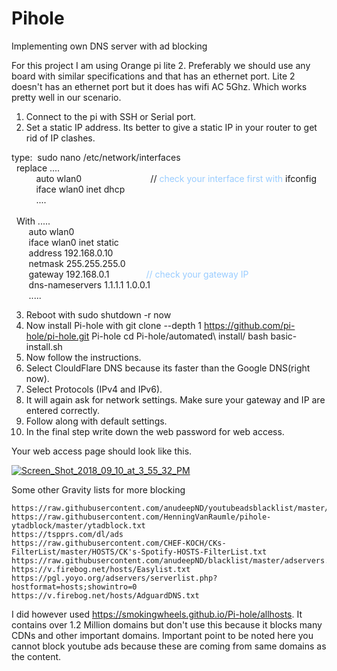 # Pihole
Implementing own DNS server with ad blocking 


For this project I am using Orange pi lite 2. Preferably we should use any board with similar specifications and that has an ethernet port.
Lite 2 doesn't has an ethernet port but it does has wifi AC 5Ghz. Which works pretty well in our scenario. 

1. Connect to the pi with SSH or Serial port.
2. Set a static IP address.
Its better to give a static IP in your router to get rid of IP clashes.
  
  <div>type: &nbsp;sudo nano /etc/network/interfaces</div>
<div>&nbsp; replace ....</div>
<div>&nbsp; &nbsp; &nbsp; &nbsp; &nbsp; auto wlan0 &nbsp; &nbsp; &nbsp; &nbsp; &nbsp; &nbsp; &nbsp; &nbsp; &nbsp; &nbsp; &nbsp; &nbsp; &nbsp; &nbsp;// <span style="color: #99ccff;">check your interface first with </span>ifconfig</div>
<div>&nbsp; &nbsp; &nbsp; &nbsp; &nbsp; iface wlan0 inet dhcp</div>
<div>&nbsp; &nbsp; &nbsp; &nbsp; &nbsp; ....</div>
<div>&nbsp;</div>
<div>&nbsp; With .....</div>
<div>&nbsp; &nbsp; &nbsp; &nbsp;auto wlan0</div>
<div>&nbsp; &nbsp; &nbsp; &nbsp;iface wlan0 inet static</div>
<div>&nbsp; &nbsp; &nbsp; &nbsp;address 192.168.0.10</div>
<div>&nbsp; &nbsp; &nbsp; &nbsp;netmask 255.255.255.0</div>
<div>&nbsp; &nbsp; &nbsp; &nbsp;gateway 192.168.0.1 &nbsp; &nbsp; &nbsp; &nbsp; &nbsp; &nbsp; &nbsp; <span style="color: #99ccff;">// check your gateway IP</span></div>
<div>&nbsp; &nbsp; &nbsp; &nbsp;dns-nameservers 1.1.1.1 1.0.0.1</div>
<div>&nbsp; &nbsp; &nbsp; &nbsp;.....</div>
       
3. Reboot with sudo shutdown -r now
4. Now install Pi-hole with 
      git clone --depth 1 https://github.com/pi-hole/pi-hole.git Pi-hole
      cd Pi-hole/automated\ install/
      bash basic-install.sh
5. Now follow the instructions.
6. Select ClouldFlare DNS because its faster than the Google DNS(right now).
7. Select Protocols (IPv4 and IPv6).
8. It will again ask for network settings. Make sure your gateway and IP are entered correctly.
9. Follow along with default settings. 
10. In the final step write down the web password for web access.

Your web access page should look like this.

<a href="https://ibb.co/jj8xUp"><img src="https://preview.ibb.co/iagHUp/Screen_Shot_2018_09_10_at_3_55_32_PM.png" alt="Screen_Shot_2018_09_10_at_3_55_32_PM" border="0"></a>





Some other Gravity lists for more blocking 

	https://raw.githubusercontent.com/anudeepND/youtubeadsblacklist/master/hosts.txt	
	https://raw.githubusercontent.com/HenningVanRaumle/pihole-ytadblock/master/ytadblock.txt	
	https://tspprs.com/dl/ads	
	https://raw.githubusercontent.com/CHEF-KOCH/CKs-FilterList/master/HOSTS/CK's-Spotify-HOSTS-FilterList.txt	
	https://raw.githubusercontent.com/anudeepND/blacklist/master/adservers.txt	
	https://v.firebog.net/hosts/Easylist.txt	
	https://pgl.yoyo.org/adservers/serverlist.php?hostformat=hosts;showintro=0	
	https://v.firebog.net/hosts/AdguardDNS.txt
  
  
  
I did however used https://smokingwheels.github.io/Pi-hole/allhosts. It contains over 1.2 Million domains but don't use this because it blocks many CDNs and other important domains. Important point to be noted here you cannot block youtube ads because these are coming from same domains as the content.
  

